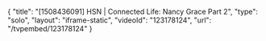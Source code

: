 {
    "title": "[1508436091] HSN | Connected Life: Nancy Grace Part 2",
    "type": "solo",
    "layout": "iframe-static",
    "videoId": "123178124",
    "url": "\/tvpembed\/123178124"
}